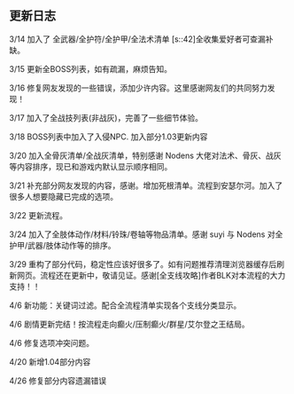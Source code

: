 ## 更新日志

3/14 加入了 全武器/全护符/全护甲/全法术清单 [s::42]全收集爱好者可查漏补缺。

3/15 更新全BOSS列表，如有疏漏，麻烦告知。

3/16 修复网友发现的一些错误，添加少许内容。这里感谢网友们的共同努力发现！

3/17 加入了全战技列表(非战灰)，完善了一些细节体验。

3/18 BOSS列表中加入了入侵NPC. 加入部分1.03更新内容

3/20 加入全骨灰清单/全战灰清单，特别感谢 Nodens 大佬对法术、骨灰、战灰等内容排序，现已和游戏内默认显示顺序相同。

3/21 补充部分网友发现的内容，感谢。增加死根清单。流程到安瑟尔河。加入了很多人想要隐藏已完成的选项。

3/22 更新流程。

3/24 加入了全肢体动作/材料/铃珠/卷轴等物品清单。感谢 suyi 与 Nodens 对全护甲/武器/肢体动作等的排序。

3/29 重构了部分代码，稳定性应该好很多了。如有问题推荐清理浏览器缓存后刷新网页。流程还在更新中，敬请见证。感谢[全支线攻略]作者BLK对本流程的大力支持！！

4/6 新功能：关键词过滤。配合全流程清单实现各个支线分类显示。

4/6 剧情更新完结！按流程走向癫火/压制癫火/群星/艾尔登之王结局。

4/6 修复选项冲突问题。

4/20 新增1.04部分内容

4/26 修复部分内容遗漏错误